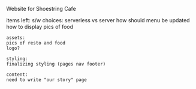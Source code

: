 Website for Shoestring Cafe

items left:
s/w choices:
serverless vs server
how should menu be updated
how to display pics of food

    assets:
    pics of resto and food
    logo?

    styling:
    finalizing styling (pages nav footer)

    content:
    need to write "our story" page
